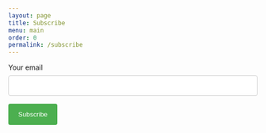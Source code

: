 ```yaml
---
layout: page
title: Subscribe
menu: main
order: 0
permalink: /subscribe
---
```


<style type="text/css">
    input[type=email] {
        width: 100%;
        padding: 12px 20px;
        margin: 8px 0;
        display: inline-block;
        border: 1px solid #ccc;
        border-radius: 4px;
        box-sizing: border-box;
    }

    button {
        background-color: #4CAF50;
        color: white;
        padding: 14px 20px;
        margin: 8px 0;
        border: none;
        border-radius: 4px;
        cursor: pointer;
    }

    button:hover {
        background-color: #45a049;
    }
</style>

<form action="https://formsubmit.co/2fbaff1baa2edf1cab112c50135fdf9b" method="POST">
    <input type="hidden" name="_next" value="{{ site.url }}/subscribed"/>
    <input type="hidden" name="_subject" value="Subscribe Me"/>
    <label for="email">Your email</label>
    <input id="email" class="field field-text" name="email" size="25" maxlength="255" type="email" required="required"/>
    <button type="submit">Subscribe</button>
</form>
